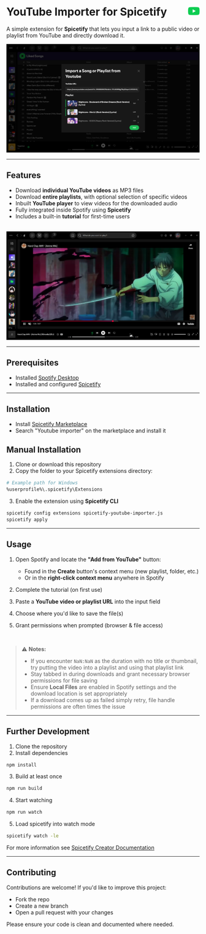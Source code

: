 <h1 align="left">
  YouTube Importer for Spicetify
  <img src="docs/icon.png" width="30" align="right" />
</h1>

A simple extension for **Spicetify** that lets you input a link to a public video or playlist from YouTube and directly download it.

![preview image](docs/preview.png)

---

## Features

- Download **individual YouTube videos** as MP3 files
- Download **entire playlists**, with optional selection of specific videos
- Inbuilt **YouTube player** to view videos for the downloaded audio
- Fully integrated inside Spotify using **Spicetify**
- Includes a built-in **tutorial** for first-time users

&nbsp;
![youtube preview](docs/youtube.png)

---

## Prerequisites

- Installed [Spotify Desktop](https://www.spotify.com/)
- Installed and configured [Spicetify](https://spicetify.app/)

---

## Installation

- Install [Spicetify Marketplace](https://github.com/spicetify/marketplace)
- Search "Youtube importer" on the marketplace and install it

## Manual Installation

1. Clone or download this repository
2. Copy the folder to your Spicetify extensions directory:

```bash
# Example path for Windows
%userprofile%\.spicetify\Extensions
```

3. Enable the extension using **Spicetify CLI**

```bash
spicetify config extensions spicetify-youtube-importer.js
spicetify apply
```

---

## Usage

1. Open Spotify and locate the **"Add from YouTube"** button:

   - Found in the **Create** button's context menu (new playlist, folder, etc.)
   - Or in the **right-click context menu** anywhere in Spotify

2. Complete the tutorial (on first use)
3. Paste a **YouTube video or playlist URL** into the input field
4. Choose where you'd like to save the file(s)
5. Grant permissions when prompted (browser & file access)

<br>

> ⚠️ **Notes:**
>
> - If you encounter `NaN:NaN` as the duration with no title or thumbnail, try putting the video into a playlist and using that playlist link
> - Stay tabbed in during downloads and grant necessary browser permissions for file saving
> - Ensure **Local Files** are enabled in Spotify settings and the download location is set appropriately
> - If a download comes up as failed simply retry, file handle permissions are often times the issue

---

## Further Development

1. Clone the repository
2. Install dependencies

```bash
npm install
```

3. Build at least once

```bash
npm run build
```

4. Start watching

```bash
npm run watch
```

5. Load spicetify into watch mode

```bash
spicetify watch -le
```

For more information see
[Spicetify Creator Documentation](https://spicetify.app/docs/development/spicetify-creator/)

---

## Contributing

Contributions are welcome! If you'd like to improve this project:

- Fork the repo
- Create a new branch
- Open a pull request with your changes

Please ensure your code is clean and documented where needed.
